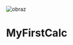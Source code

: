 ![obraz](https://github.com/Anoreks/MyFirstCalc/assets/122519247/876463e3-eca9-494e-85ff-dbf04da1763f)

# MyFirstCalc
